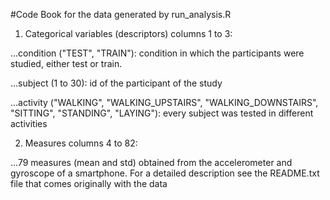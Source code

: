 #Code Book for the data generated by run_analysis.R

1. Categorical variables (descriptors) columns 1 to 3:

  ...condition ("TEST", "TRAIN"): condition in which the participants were studied, either test or train.
  
  ...subject (1 to 30): id of the participant of the study
  
  ...activity ("WALKING", "WALKING_UPSTAIRS", "WALKING_DOWNSTAIRS", "SITTING", "STANDING", "LAYING"): every subject was tested in different activities

2. Measures columns 4 to 82: 

 ...79 measures (mean and std) obtained from the accelerometer and gyroscope of a smartphone. For a detailed description see the README.txt file that comes originally with the data
